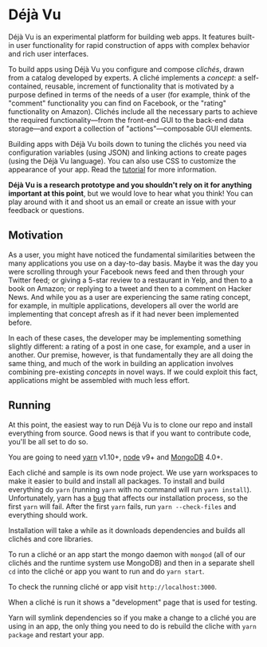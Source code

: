 # Déjà Vu

Déjà Vu is an experimental platform for building web apps. It features
built-in user functionality for rapid construction of apps
with complex behavior and rich user interfaces.

To build apps using Déjà Vu you configure and compose *clichés*, drawn from a catalog
developed by experts. A cliché implements a *concept*: a self-contained,
reusable, increment of functionality that is motivated by a purpose defined in
terms of the needs of a user (for example, think of the "comment" functionality
you can find on Facebook, or the "rating" functionality on Amazon).
Clichés include all the necessary parts to achieve the required
functionality&mdash;from the front-end GUI to the back-end data
storage&mdash;and export a collection of "actions"&mdash;composable GUI elements.

Building apps with Déjà Vu boils down to tuning the clichés you need via
configuration variables (using JSON) and linking actions to create pages (using
the Déjà Vu language). You can also use CSS to customize the appearance of your
app. Read the [tutorial](docs/tutorial.md) for more information.

**Déjà Vu is a research prototype and you shouldn't rely on it for anything
important at this point**, but we would love to hear what you think!
You can play around with it and shoot us an email or create an issue with your
feedback or questions.

## Motivation

As a user, you might have noticed the fundamental similarities between the
many applications you use on a day-to-day basis. Maybe it was the day you
were scrolling through your Facebook news feed and then through your
Twitter feed; or giving a 5-star review to a restaurant in Yelp, and then
to a book on Amazon; or replying to a tweet and then to a comment on Hacker
News. And while you as a user are experiencing the same rating concept, for
example, in multiple applications, developers all over the world are
implementing that concept afresh as if it had never been implemented before.

In each of these cases, the developer may be implementing something slightly
different: a rating of a post in one case, for example, and a user in another.
Our premise, however, is that fundamentally they are all doing the same thing,
and much of the work in building an application involves combining pre-existing
*concepts* in novel ways. If we could exploit this fact, applications might be
assembled with much less effort.

## Running

At this point, the easiest way to run Déjà Vu is to clone our repo and install
everything from source. Good news is that if you want to contribute code, you'll
be all set to do so.

You are going to need [yarn](https://yarnpkg.com) v1.10+,
[node](https://nodejs.org) v9+ and [MongoDB](https://www.mongodb.com/) 4.0+.

Each cliché and sample is its own node project. We use yarn workspaces to make
it easier to build and install all packages. To install and build everything
do `yarn` (running `yarn` with no command will run `yarn install`). Unfortunately,
yarn has a [bug](https://github.com/yarnpkg/yarn/issues/3421) that
affects our installation process, so the first `yarn` will fail. After
the first `yarn` fails, run `yarn --check-files` and everything should work.

Installation will take a while as it downloads dependencies and builds all
clichés and core libraries. 

To run a cliché or an app start the mongo daemon with `mongod` (all of our clichés
and the runtime system use MongoDB) and then in a separate shell `cd` into the
cliché or app you want to run and do `yarn start`.

To check the running cliché or app visit `http://localhost:3000`.

When a cliché is run it shows a "development" page that is used for testing.

Yarn will symlink dependencies so if you make a change to a cliché you are using
in an app, the only thing you need to do is rebuild the cliche with
`yarn package` and restart your app.
